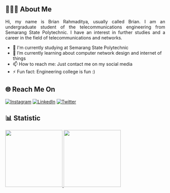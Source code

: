 ## 👨🏻‍💻 About Me
<p align="justify">Hi, my name is Brian Rahmaditya, usually called Brian. I am an undergraduate student of the telecommunications engineering from Semarang State Polytechnic. I have an interest in further studies and a career in the field of telecommunications and networks.  
  
- 🔭 I'm currently studying at Semarang State Polytechnic
- 🌱 I’m currently learning about computer network design and internet of things
- 📫 How to reach me: Just contact me on my social media
- ⚡ Fun fact: Engineering college is fun :)

## 🌐 Reach Me On
[![Instagram](https://img.shields.io/badge/Instagram-brianrahm_-purple?style=flat&logo=instagram)](https://www.instagram.com/brianrahm_/)
[![LinkedIn](https://img.shields.io/badge/LinkedIn-brianrahmaditya-blue?style=flat&logo=linkedin)](https://www.linkedin.com/in/brian-rahmaditya-3a703918b/)
[![Twitter](https://img.shields.io/badge/Twitter-rahmadityabrian-blue?style=flat&logo=twitter)](https://twitter.com/RahmadityaBrian)

## 📊 Statistic
<p align="left">
<a href="https://github.com/briarahma">
  <img height="180em" src="https://github-readme-stats-eight-theta.vercel.app/api?username=brianrahma&show_icons=true&theme=algolia&include_all_commits=true&count_private=true"/>
  <img height="180em" src="https://github-readme-stats-eight-theta.vercel.app/api/top-langs/?username=brianrahma&layout=compact&langs_count=8&theme=algolia"/>
</a>
</p>

